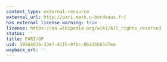 ```yaml
---
content_type: external-resource
external_url: http://pari.math.u-bordeaux.fr/
has_external_license_warning: true
license: https://en.wikipedia.org/wiki/All_rights_reserved
status: ''
title: PARI/GP
uid: 1956403b-33e7-41f6-9fbc-061dbb65d7ea
wayback_url: ''
---
```

